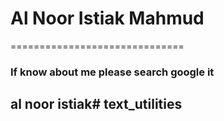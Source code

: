 # Al Noor Istiak Mahmud
==============================

### If know about me please search google it
## al noor istiak# text_utilities
